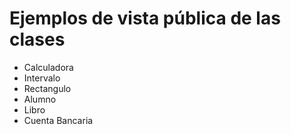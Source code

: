 # Ejemplos de vista pública de las clases

- Calculadora
- Intervalo
- Rectangulo
- Alumno
- Libro
- Cuenta Bancaria
